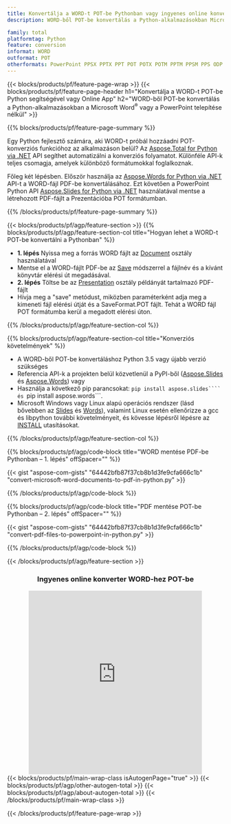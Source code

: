 ```yaml
---
title: Konvertálja a WORD-t POT-be Pythonban vagy ingyenes online konverterrel
description: WORD-ből POT-be konvertálás a Python-alkalmazásokban Microsoft Word vagy PowerPoint használata nélkül vagy online. A kód integrálása előtt gyorsan tesztelje az ingyenes CSV-POT online konvertert. 

family: total
platformtag: Python
feature: conversion
informat: WORD
outformat: POT
otherformats: PowerPoint PPSX PPTX PPT POT POTX POTM PPTM PPSM PPS ODP
---
```

{{< blocks/products/pf/feature-page-wrap >}}
{{< blocks/products/pf/feature-page-header h1="Konvertálja a WORD-t POT-be Python segítségével vagy Online App" h2="WORD-ből POT-be konvertálás a Python-alkalmazásokban a Microsoft Word<sup>&reg;</sup> vagy a PowerPoint telepítése nélkül" >}}

{{% blocks/products/pf/feature-page-summary %}}

Egy Python fejlesztő számára, aki WORD-t próbál hozzáadni POT-konverziós funkcióhoz az alkalmazáson belül? Az [Aspose.Total for Python via .NET](https://products.aspose.com/total/python-net/) API segíthet automatizálni a konverziós folyamatot. Különféle API-k teljes csomagja, amelyek különböző formátumokkal foglalkoznak.  

Főleg két lépésben. Először használja az [Aspose.Words for Python via .NET](https://products.aspose.com/words/python-net/) API-t a WORD-fájl PDF-be konvertálásához. Ezt követően a PowerPoint Python API [Aspose.Slides for Python via .NET](https://products.aspose.com/slides/python-net/) használatával mentse a létrehozott PDF-fájlt a Prezentációba POT formátumban. 

{{% /blocks/products/pf/feature-page-summary %}}

{{< blocks/products/pf/agp/feature-section >}}
{{% blocks/products/pf/agp/feature-section-col title="Hogyan lehet a WORD-t POT-be konvertálni a Pythonban" %}}
- **1. lépés** Nyissa meg a forrás WORD fájlt az [Document](https://reference.aspose.com/words/python-net/aspose.words/document/) osztály használatával
- Mentse el a WORD-fájlt PDF-be az [Save](https://reference.aspose.com/words/python-net/aspose.words/document/save/) módszerrel a fájlnév és a kívánt könyvtár elérési út megadásával.
-  **2. lépés** Töltse be az [Presentation](https://reference.aspose.com/slides/python-net/aspose.slides/presentation/) osztály példányát tartalmazó PDF-fájlt
-  Hívja meg a "save" metódust, miközben paraméterként adja meg a kimeneti fájl elérési útját és a SaveFormat.POT fájlt. Tehát a WORD fájl POT formátumba kerül a megadott elérési úton.

{{% /blocks/products/pf/agp/feature-section-col %}}

{{% blocks/products/pf/agp/feature-section-col title="Konverziós követelmények" %}}

- A WORD-ből POT-be konvertáláshoz Python 3.5 vagy újabb verzió szükséges
- Referencia API-k a projekten belül közvetlenül a PyPI-ből ([Aspose.Slides](https://pypi.org/project/Aspose.Slides/) és [Aspose.Words](https://pypi.org/project/aspose-words/)) vagy
- Használja a következő pip parancsokat: ```pip install aspose.slides```` és ```pip install aspose.words```. 
- Microsoft Windows vagy Linux alapú operációs rendszer (lásd bővebben az [Slides](https://docs.aspose.com/slides/python-net/system-requirements/) és [Words](https://docs.aspose.com/words/python-net/system-requirements/)), valamint Linux esetén ellenőrizze a gcc és libpython további követelményeit, és kövesse lépésről lépésre az [INSTALL](https://docs.aspose.com/words/python-net/installation/) utasításokat.
 

{{% /blocks/products/pf/agp/feature-section-col %}}

{{% blocks/products/pf/agp/code-block title="WORD mentése PDF-be Pythonban – 1. lépés" offSpacer="" %}}

{{< gist "aspose-com-gists" "64442bfb87f37cb8b1d3fe9cfa666c1b" "convert-microsoft-word-documents-to-pdf-in-python.py" >}}

{{% /blocks/products/pf/agp/code-block %}}

{{% blocks/products/pf/agp/code-block title="PDF mentése POT-be Pythonban – 2. lépés" offSpacer="" %}}

{{< gist "aspose-com-gists" "64442bfb87f37cb8b1d3fe9cfa666c1b" "convert-pdf-files-to-powerpoint-in-python.py" >}}

{{% /blocks/products/pf/agp/code-block %}}

{{< /blocks/products/pf/agp/feature-section >}}

<div class="container-fluid agp-content bg-white aboutfile box-1 vh100 section nopbtm">
<div class=container>
<div class=row>
<div class="demobox tc col-md-12 padding-0" align="center">

<h3>Ingyenes online konverter WORD-hez POT-be</h3>

<iframe style="border: none; height: 426px;" scrolling="no" src="https://total-conversion-app-65z5r2lp.qa.k8s.dynabic.com/?to=pot&from=docx" id="child-iframe" width="80%"></iframe>

</div></div>
</div></div>
{{< blocks/products/pf/main-wrap-class isAutogenPage="true" >}}
{{< blocks/products/pf/agp/other-autogen-total >}}
{{< blocks/products/pf/agp/about-autogen-total >}}
{{< /blocks/products/pf/main-wrap-class >}}

{{< /blocks/products/pf/feature-page-wrap >}}